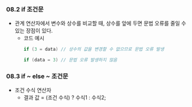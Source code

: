 ### 08.2 if 조건문
- 관계 연산자에서 변수와 상수를 비교할 때, 상수를 앞에 두면 문법 오류를 줄일 수 있는 장점이 있다. 
   - 코드 예시
      ``` C#
      if (3 = data) // 상수의 값을 변경할 수 없으므로 문법 오류 발생

      if (data = 3) // 문법 오류 발생하지 않음

### 08.3 if ~ else ~ 조건문
- 조건 수식 연산자
   - 결과 값 = (조건 수식) ? 수식1 : 수식2;